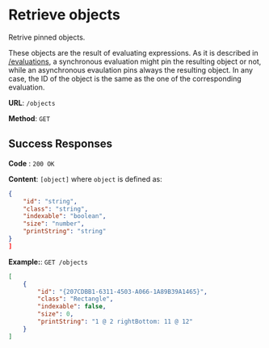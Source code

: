 # Retrieve objects
Retrive pinned objects.

These objects are the result of evaluating expressions. As it is described in [/evaluations](../evaluations/post), a synchronous evaluation might pin the resulting object or not, while an asynchronous evaulation pins always the resulting object. In any case, the ID of the object is the same as the one of the corresponding evaluation.  

**URL**: `/objects`

**Method**: `GET`

## Success Responses

**Code** : `200 OK`

**Content**: `[object]` where `object` is defined as:
```json
{
    "id": "string",
    "class": "string",
    "indexable": "boolean",
    "size": "number",
    "printString": "string"
}
]
```

**Example:**: `GET /objects`
```json
[
    {
        "id": "{207CDBB1-6311-4503-A066-1A89B39A1465}",
        "class": "Rectangle",
        "indexable": false,
        "size": 0,
        "printString": "1 @ 2 rightBottom: 11 @ 12"
    }
]
```